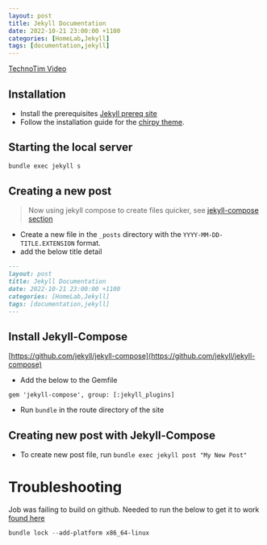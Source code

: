 ```yaml
---
layout: post
title: Jekyll Documentation
date: 2022-10-21 23:00:00 +1100
categories: [HomeLab,Jekyll]
tags: [documentation,jekyll]
---
```


[TechnoTim Video](https://www.youtube.com/watch?v=F8iOU1ci19Q)

## Installation 
- Install the prerequisites [Jekyll prereq site](https://jekyllrb.com/docs/installation/)
- Follow the installation guide for the [chirpy theme](https://github.com/cotes2020/jekyll-theme-chirpy).

## Starting the local server 
```bash
bundle exec jekyll s
```

## Creating a new post

> Now using jekyll compose to create files quicker, see [jekyll-compose section](#creating-new-post-with-jekyll-compose)

- Create a new file in the `_posts` directory with the `YYYY-MM-DD-TITLE.EXTENSION` format. 
- add the below title detail

```markdown
---
layout: post
title: Jekyll Documentation
date: 2022-10-21 23:00:00 +1100
categories: [HomeLab,Jekyll]
tags: [documentation,jekyll]
---
```

## Install Jekyll-Compose
[https://github.com/jekyll/jekyll-compose](https://github.com/jekyll/jekyll-compose)  
- Add the below to the Gemfile
```
gem 'jekyll-compose', group: [:jekyll_plugins]
```
- Run `bundle` in the route directory of the site

## Creating new post with Jekyll-Compose

- To create new post file, run `bundle exec jekyll post "My New Post"`

# Troubleshooting
Job was failing to build on github. Needed to run the below to get it to work [found here](https://stackoverflow.com/questions/72331753/ruby-and-rails-github-action-exit-code-16)
```powershell
bundle lock --add-platform x86_64-linux
```

